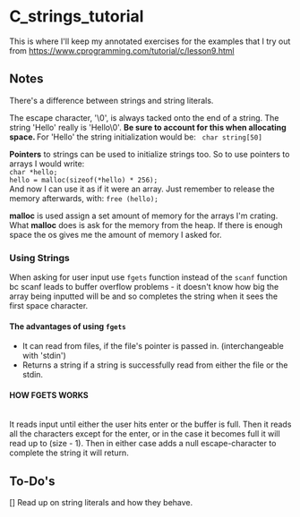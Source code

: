 # C_strings_tutorial
This is where I'll keep my annotated exercises for the examples that I try out from https://www.cprogramming.com/tutorial/c/lesson9.html

<h2>Notes</h2>
<p>There's a difference between strings and string literals.
</p>
<p>The escape character, '\0', is always tacked onto the end of a string. The string
'Hello' really is 'Hello\0'. <strong> Be sure to account for this when allocating space. </strong> For 'Hello' the string initialization would be: <code> char string[50] </code>
</p>
<p><strong>Pointers</strong> to strings can be used to initialize strings too. So to use <bold>pointers</bold> to arrays I would write:
<code>
char *hello;
hello = malloc(sizeof(*hello) * 256);
</code>
And now I can use it as if it were an array.  Just remember to release the memory afterwards, with: <code>free (hello);</code>
</p>

<p><strong>malloc</strong> is used assign a set amount of memory for the arrays I'm crating.  What <strong>malloc</strong> does is ask for the memory from the heap.  If there is enough space the os gives me the amount of memory I asked for.
  </p>

<h3>Using Strings</h3>
<p>When asking for user input use <code>fgets</code> function instead of the <code>scanf</code> function bc <emphasize>scanf</emphasize> leads to buffer overflow problems - it doesn't know how big the array being inputted will be and so completes the string when it sees the first space character.
</p>
<p><h4>The advantages of using <code>fgets</code></h4>
<ul>
  <li> It can read from files, if the file's pointer is passed in. (interchangeable with 'stdin')</li>
  <li> Returns a string if a string is successfully read from either the file or the stdin.</li>
</ul>
</p>
<p><h4>HOW FGETS WORKS</h4>
<br/>
It reads input until either the user hits enter or the buffer is full. Then it reads all the characters except for the enter, or in the case it becomes full it will read up to (size - 1). Then in either case adds a null escape-character to complete the string it will return.
</p>
  

<h2>To-Do's</h2><p>
[] Read up on string literals and how they behave.
